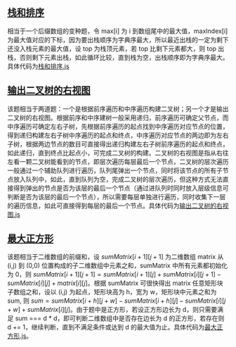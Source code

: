 ## [栈和排序](https://www.nowcoder.com/practice/95cb356556cf430f912e7bdf1bc2ec8f?tpId=117)
相当于一个后缀数组的变种题，令 max[i] 为 i 到数组尾中的最大值，maxIndex[i] 为最大值对应的下标，因为要出栈顺序为字典序最大，所以最近出栈的一定为剩下还没入栈元素的最大值，设 top 为栈顶元素，若 top 比剩下元素都大，则 top 出栈，否则剩下元素出栈，如此循环比较，直到栈为空，出栈顺序即为字典序最大。具体代码为[栈和排序.js](./栈和排序.js)

## [输出二叉树的右视图](https://www.nowcoder.com/practice/c9480213597e45f4807880c763ddd5f0?tpId=117)
该题相当于两道题：一个是根据前序遍历和中序遍历构建二叉树；另一个才是输出二叉树的右视图。根据前序和中序建树一般采用递归，前序遍历可确定父节点，而中序遍历可确定左右子树，先根据前序遍历的起点找到中序遍历对应节点的位置，得到递归构建左右子树中序遍历的起点和终点，中序遍历对应节点的两边即为左右子树，根据两边节点的数目可直接得出递归构建左右子树前序遍历的起点和终点，如此递归，直到终点比起点小，可完成二叉树的构建。二叉树的右视图是指从右往左看一颗二叉树能看到的节点，即层次遍历每层最后一个节点，二叉树的层次遍历一般通过一个辅助队列进行遍历，队列尾弹出一个节点，同时将该节点的所有子节点放入队列中，如此，直到队列为空，完成二叉树的层次遍历，但这种方式无法直接得到弹出的节点是否为该层的最后一个节点（通过进队列时同时放入层级信息可判断是否为该层的最后一个节点），所以需要每层单独进行遍历，同时收集下一层的遍历信息，如此可直接得到每层的最后一个节点。具体代码为[输出二叉树的右视图.js](./输出二叉树的右视图.js)

## [最大正方形](https://www.nowcoder.com/practice/0058c4092cec44c2975e38223f10470e?tpId=117)
该题相当于二维数组的前缀和，设 $sumMatrix[i+1][j+1]$ 为二维数组 matrix 从 (i,j) 到 (0,0) 位置构成的子二维数组中元素之和，sumMatrix 中所有元素都初始化为 0，则 $sumMatrix[i+1][j+1] = sumMatrix[i+1][j] + sumMatrix[i][j+1] - sumMatrix[i][j] + matrix[i][j]$。根据 sumMatrix 可很快得出 matrix 任意矩形块子数组之和，设以 (i,j) 为起点，矩形块高为 h，宽为 w，矩形块中元素之和为 sum, 则 $sum = sumMatrix[i+h][j+w] - sumMatrix[i+h][j] - sumMatrix[i][j+w] + sumMatrix[i][j]$。由于题中是正方形，若设正方形边长为 d，则只需要满足 sum === d * d，即可判断二维数组中是否存在边长为 d 的正方形，若存在则 d += 1，继续判断，直到不满足条件或达到 d 的最大值为止。具体代码为[最大正方形.js](./最大正方形.js)。



